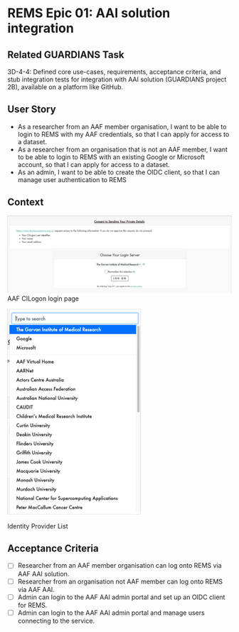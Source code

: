 # REMS Epic 01: AAI solution integration

## Related GUARDIANS Task

3D-4-4: Defined core use-cases, requirements, acceptance criteria, and stub integration tests for integration with AAI solution (GUARDIANS project 2B), available on a platform like GitHub.

## User Story

- As a researcher from an AAF member organisation, I want to be able to login to REMS with my AAF credentials, so that I can apply for access to a dataset.
- As a researcher from an organisation that is not an AAF member, I want to be able to login to REMS with an existing Google or Microsoft account, so that I can apply for access to a dataset.
- As an admin, I want to be able to create the OIDC client, so that I can manage user authentication to REMS

## Context

![AAF CILogon login page](../docs/REMS01-cilogon.png)
AAF CILogon login page

<img src='../docs/REMS01-idp-selection.png' alt='Identity Provider List' width='300'>

Identity Provider List

## Acceptance Criteria

- [ ] Researcher from an AAF member organisation can log onto REMS via AAF AAI solution.
- [ ] Researcher from an organisation not AAF member can log onto REMS via AAF AAI.
- [ ] Admin can login to the AAF AAI admin portal and set up an OIDC client for REMS.
- [ ] Admin can login to the AAF AAI admin portal and manage users connecting to the service.
